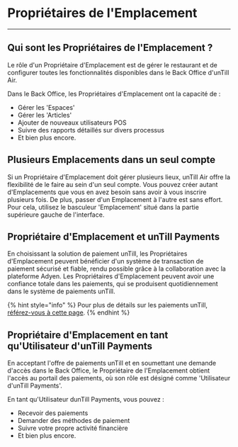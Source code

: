 # Propriétaires de l'Emplacement

---------

## Qui sont les Propriétaires de l'Emplacement ?

Le rôle d'un Propriétaire d'Emplacement est de gérer le restaurant et de configurer toutes les fonctionnalités disponibles dans le Back Office d'unTill Air.

Dans le Back Office, les Propriétaires d'Emplacement ont la capacité de :

- Gérer les 'Espaces'
- Gérer les 'Articles'
- Ajouter de nouveaux utilisateurs POS
- Suivre des rapports détaillés sur divers processus
- Et bien plus encore.

## Plusieurs Emplacements dans un seul compte

Si un Propriétaire d'Emplacement doit gérer plusieurs lieux, unTill Air offre la flexibilité de le faire au sein d'un seul compte. Vous pouvez créer autant d'Emplacements que vous en avez besoin sans avoir à vous inscrire plusieurs fois. De plus, passer d'un Emplacement à l'autre est sans effort. Pour cela, utilisez le basculeur 'Emplacement' situé dans la partie supérieure gauche de l'interface.

## Propriétaire d'Emplacement et unTill Payments

En choisissant la solution de paiement unTill, les Propriétaires d'Emplacement peuvent bénéficier d'un système de transaction de paiement sécurisé et fiable, rendu possible grâce à la collaboration avec la plateforme Adyen. Les Propriétaires d'Emplacement peuvent avoir une confiance totale dans les paiements, qui se produisent quotidiennement dans le système de paiements unTill.

{% hint style="info" %}
Pour plus de détails sur les paiements unTill, [référez-vous à cette page](untill-payments/README.md).
{% endhint %}

## Propriétaire d'Emplacement en tant qu'Utilisateur d'unTill Payments

En acceptant l'offre de paiements unTill et en soumettant une demande d'accès dans le Back Office, le Propriétaire de l'Emplacement obtient l'accès au portail des paiements, où son rôle est désigné comme 'Utilisateur d'unTill Payments'.

En tant qu'Utilisateur dunTill Payments, vous pouvez :

- Recevoir des paiements
- Demander des méthodes de paiement
- Suivre votre propre activité financière
- Et bien plus encore.

